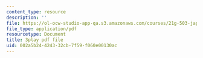 ```yaml
---
content_type: resource
description: ''
file: https://ol-ocw-studio-app-qa.s3.amazonaws.com/courses/21g-503-japanese-iii-fall-2019/002a5b24424332cb7f59f060e00130ac_-W8jzpw_TgE.pdf
file_type: application/pdf
resourcetype: Document
title: 3play pdf file
uid: 002a5b24-4243-32cb-7f59-f060e00130ac
---
```


